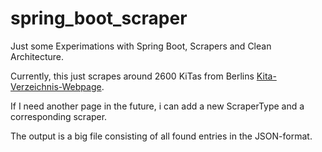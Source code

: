 # spring_boot_scraper
Just some Experimations with Spring Boot, Scrapers and Clean Architecture.

Currently, this just scrapes around 2600 KiTas from Berlins
[Kita-Verzeichnis-Webpage](https://www.berlin.de/sen/jugend/familie-und-kinder/kindertagesbetreuung/kitas/verzeichnis/).

If I need another page in the future, i can add a new ScraperType and a corresponding scraper.

The output is a big file consisting of all found entries in the JSON-format.
